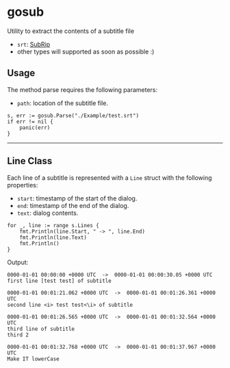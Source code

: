 # gosub
Utility to extract the contents of a subtitle file
* `srt`: [SubRip](https://en.wikipedia.org/wiki/SubRip)
* other types will supported as soon as possible :)

## Usage
The method parse requires the following parameters:
* `path`: location of the subtitle file.

```golang
s, err := gosub.Parse("./Example/test.srt")
if err != nil {
	panic(err)
}
```
___

## Line Class

Each line of a subtitle is represented with a `Line` struct with the following properties:

* `start`: timestamp of the start of the dialog.
* `end`: timestamp of the end of the dialog.
* `text`: dialog contents.

```golang
for _, line := range s.Lines {
	fmt.Println(line.Start, " -> ", line.End)
	fmt.Println(line.Text)
	fmt.Println()
}
```

Output:
```text
0000-01-01 00:00:00 +0000 UTC  ->  0000-01-01 00:00:30.05 +0000 UTC
first line [test test] of subtitle

0000-01-01 00:01:21.062 +0000 UTC  ->  0000-01-01 00:01:26.361 +0000 UTC
second line <i> test test<\i> of subtitle

0000-01-01 00:01:26.565 +0000 UTC  ->  0000-01-01 00:01:32.564 +0000 UTC
third line of subtitle
third 2

0000-01-01 00:01:32.768 +0000 UTC  ->  0000-01-01 00:01:37.967 +0000 UTC
Make IT lowerCase

```
